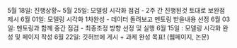 5월 18일: 진행상황~
5월 25일: 모델링 시각화 점검 - 2주 간 진행된것 토대로 보완점 제시
6월 01일: 모델링 시각화 1차완성 - 데이터 돌려보고 멘토링 받을내용 선정
6월 03일: 멘토링과 함께 중간 점검 - 최종조정 방향 선정 및 실행
6월 15일 : 모델링 시각화 완성 및 페이지 작성
6월 22일: 깃허브에 게시 + 과제 완성 목표! (웹페이지, 논문)
